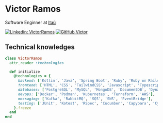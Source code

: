 # Victor Ramos

Software Enginner at [Itaú](https://www.itau.com.br)

[![Linkedin: VictorRamos](https://img.shields.io/badge/-VictorRamos-blue?style=flat-square&logo=Linkedin&logoColor=white&link=https://www.linkedin.com/in/victor-ramos-de-lima-b7235616b/)](https://www.linkedin.com/in/victor-ramos-de-lima-b7235616b/)
[![GitHub Victor](https://img.shields.io/github/followers/VictorRamosLima?label=follow&style=social)](https://img.shields.io/github/followers/VictorRamosLima?label=follow&style=social)

## Technical knowledges

```ruby
class VictorRamos
  attr_reader :technologies

  def initialize
    @technologies = {
      backend: ['Kotlin', 'Java', 'Spring Boot', 'Ruby', 'Ruby on Rails', 'Python'],
      frontend: ['HTML', 'CSS', 'TailwindCSS', 'Javascript', 'Typescript', 'ReactJS'],
      databases: ['PostgreSQL', 'MySQL', 'MongoDB', 'DocumentDB', 'DynamoDB'],
      devops: ['Docker', 'Podman', 'Kubernetes', 'Terraform', 'AWS'],
      messaging: ['Kafka', 'RabbitMQ', 'SQS', 'SNS', 'EventBridge'],
      testing: ['JUnit', 'Kotest', 'RSpec', 'Cucumber', 'Capybara', 'Cypress']
    }.freeze
  end
end
```
